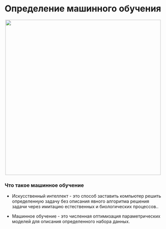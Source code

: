 # Определение машинного обучения


<p align="center">
  <img src="https://github.com/majakovsky/ML/assets/90866868/f51eca06-074d-4314-be38-7849e59007e1" width="500"" />
</p>

### Что такое машинное обучение

- Искусственный интеллект - это способ заставить компьютер решить определенную задачу без описания явного алгоритма решения задачи через имитацию естественных и биологических процессов..

- Машинное обучение - это численная оптимизация параметрических моделей для описания определенного набора данных.

